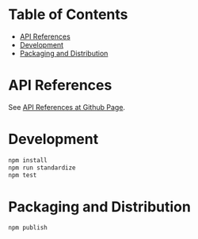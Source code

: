 # Table of Contents

* [API References](#api-references)
* [Development](#development)
* [Packaging and Distribution](#packaging-and-distribution)

# API References

See [API References at Github Page](https://kevin-leptons.github.io/ethlog).

# Development

```bash
npm install
npm run standardize
npm test
```

# Packaging and Distribution

```bash
npm publish
```
